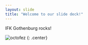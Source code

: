 ```yaml
---
layout: slide
title: "Welcome to our slide deck!"
---
```


IFK Gothenburg rocks!

![octofez](https://octodex.github.com/images/octofez.png)
{: .center}
